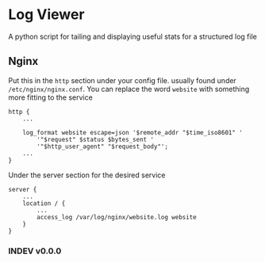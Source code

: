 # Log Viewer
A python script for tailing and displaying useful stats for a structured log file
## Nginx
Put this in the `http` section under your config file. usually found under `/etc/nginx/nginx.conf`.
You can replace the word `website` with something more fitting to the service
``` 
http {
    ...

    log_format website escape=json '$remote_addr "$time_iso8601" '
        '"$request" $status $bytes_sent '
        '"$http_user_agent" "$request_body"';
    ...
}
```
Under the server section for the desired service
```
server {
    ...
    location / {
        ...
        access_log /var/log/nginx/website.log website
    }
}
```
### INDEV v0.0.0
